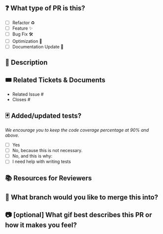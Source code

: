 ## ❓ What type of PR is this?

<!--
Raw mode: Write x between the brackets if it is applicable, like this [x]
Reading mode: Check all applicable.
-->

- [ ] Refactor ♻️
- [ ] Feature ✨
- [ ] Bug Fix 🛠️
- [ ] Optimization 🚀
- [ ] Documentation Update 📄

## 💬 Description

<!-- Provide a concise overview of the changes introduced by this PR -->

## 🎟️ Related Tickets & Documents

- Related Issue #
- Closes #

## 🃏 Added/updated tests?

_We encourage you to keep the code coverage percentage at 90% and above._

- [ ] Yes
- [ ] No, because this is not necessary.
- [ ] No, and this is why: <!-- Please replace this line with details on why tests have not been included -->
- [ ] I need help with writing tests

## 📚 Resources for Reviewers

<!-- Offer links to relevant documentation, design specs, or other resources to assist reviewers -->

## 🌿 What branch would you like to merge this into?

<!-- Specify the target branch for merging this PR -->

## 📷 \[optional\] What gif best describes this PR or how it makes you feel?

<!-- Share a fitting gif for added context or humor -->

<!--
  HELLO! READ ME!
  Is there a blank h2(##) above, remove it please.
-->
